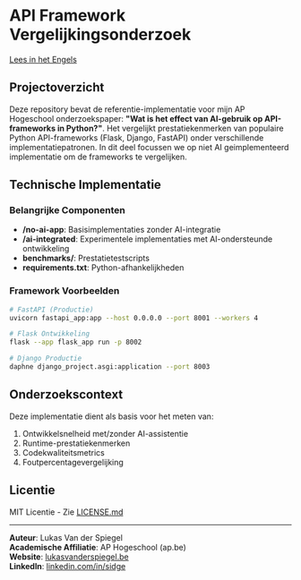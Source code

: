 # API Framework Vergelijkingsonderzoek

[Lees in het Engels](README.md)

## Projectoverzicht
Deze repository bevat de referentie-implementatie voor mijn AP Hogeschool onderzoekspaper: **"Wat is het effect van AI-gebruik op API-frameworks in Python?"**. Het vergelijkt prestatiekenmerken van populaire Python API-frameworks (Flask, Django, FastAPI) onder verschillende implementatiepatronen. In dit deel focussen we op niet AI geimplementeerd implementatie om de frameworks te vergelijken.

## Technische Implementatie

### Belangrijke Componenten
- **/no-ai-app**: Basisimplementaties zonder AI-integratie
- **/ai-integrated**: Experimentele implementaties met AI-ondersteunde ontwikkeling
- **benchmarks/**: Prestatietestscripts
- **requirements.txt**: Python-afhankelijkheden

### Framework Voorbeelden
```bash
# FastAPI (Productie)
uvicorn fastapi_app:app --host 0.0.0.0 --port 8001 --workers 4

# Flask Ontwikkeling
flask --app flask_app run -p 8002

# Django Productie
daphne django_project.asgi:application --port 8003
```

## Onderzoekscontext
Deze implementatie dient als basis voor het meten van:
1. Ontwikkelsnelheid met/zonder AI-assistentie
2. Runtime-prestatiekenmerken
3. Codekwaliteitsmetrics
4. Foutpercentagevergelijking

## Licentie
MIT Licentie - Zie [LICENSE.md](LICENSE.md)

---
**Auteur**: Lukas Van der Spiegel  
**Academische Affiliatie**: AP Hogeschool (ap.be)  
**Website**: [lukasvanderspiegel.be](https://lukasvanderspiegel.be)  
**LinkedIn**: [linkedin.com/in/sidge](https://linkedin.com/in/sidge)